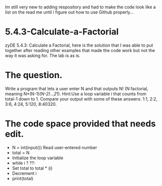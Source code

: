Im still very new to adding respository and had to make the code look like a list on the read me until i figure out how to use Github properly...
# 5.4.3-Calculate-a-Factorial
zyDE 5.4.3: Calculate a Factorial, here is the solution that I was able to put together after reading other examples that made the code work but not the way it was asking for. The lab is as is.
# The question.
Write a program that lets a user enter N and that outputs N! (N factorial, meaning N*(N-1)*(N-2)*...*2*1). Hint:Use a loop variable i that counts from total-1 down to 1. 
Compare your output with some of these answers: 1:1, 2:2, 3:6, 4:24, 5:120, 8:40320.
# The code space provided that needs edit.
- N = int(input())   Read user-entered number
- total = N
- Initialize the loop variable
- while i ? ??:
- Set total to total * (i)
- Decrement i
- print(total)
